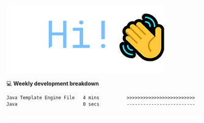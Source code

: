 ![Hi!](assets/images/hi.png)

💻 **Weekly development breakdown**
<!--START_SECTION:waka-->

```txt
Java Template Engine File   4 mins          >>>>>>>>>>>>>>>>>>>>>>>>>   99.63 %
Java                        0 secs          -------------------------   00.37 %
```

<!--END_SECTION:waka-->

![footer](assets/images/footer.png)

